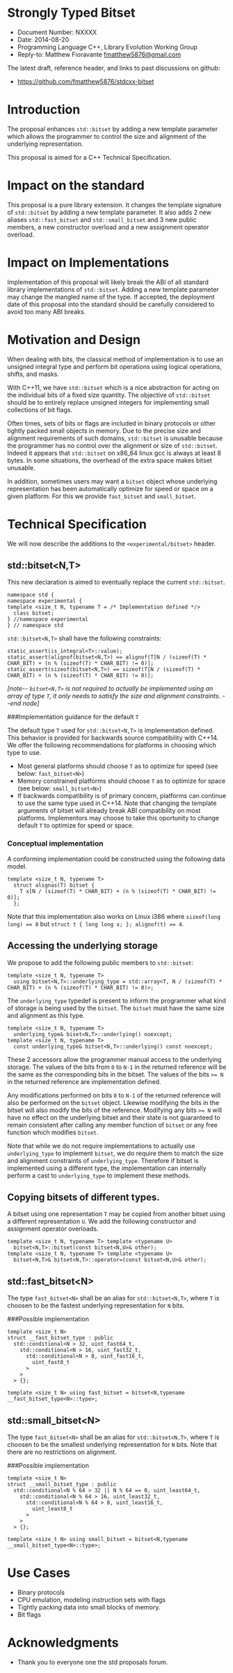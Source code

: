 Strongly Typed Bitset
==========================================

* Document Number: NXXXX
* Date: 2014-08-20
* Programming Language C++, Library Evolution Working Group
* Reply-to: Matthew Fioravante <fmatthew5876@gmail.com>

The latest draft, reference header, and links to past discussions on github: 

* <https://github.com/fmatthew5876/stdcxx-bitset>

Introduction
=============================

The proposal enhances `std::bitset` by adding a new template parameter which 
allows the programmer to control the size and alignment of the underlying representation.

This proposal is aimed for a C++ Technical Specification.

Impact on the standard
=============================

This proposal is a pure library extension. It changes the
template signature of `std::bitset` by adding a new template parameter.
It also adds 2 new aliases `std::fast_bitset` and `std::small_bitset` and
3 new public members, a new constructor overload and a new assignment operator overload.

Impact on Implementations
=============================

Implementation of this proposal will likely break the ABI of all standard library
implementations of `std::bitset`. Adding a new template parameter may change the mangled
name of the type. If accepted, the deployment date of this proposal into the standard should
be carefully considered to avoid too many ABI breaks.

Motivation and Design
================

When dealing with bits, the classical method of implementation is to use
an unsigned integral type and perform bit operations using logical operations, shifts, and masks.

With C++11, we have `std::bitset` which is a nice abstraction for acting on the individual
bits of a fixed size quantity.  The objective
of `std::bitset` should be to entirely replace unsigned integers for implementing small collections of
bit flags. 

Often times, sets of bits or flags are included in binary protocols or
other tightly packed small objects in memory. Due to the precise
size and alignment requirements of such domains, `std::bitset` is
unusable because the programmer has no control over the alignment or
size of `std::bitset`. Indeed it appears that `std::bitset` on
x86\_64 linux gcc is always at least 8 bytes.
In some situations, the
overhead of the extra space makes bitset unusable.

In addition, sometimes users may want a `bitset` object whose underlying representation
has been automatically optimize for speed or space on a given platform. For this we provide
`fast_bitset` and `small_bitset`.

Technical Specification
====================

We will now describe the additions to the `<experimental/bitset>` header.

std::bitset&lt;N,T&gt;
--------------------------

This new declaration is aimed to eventually replace the current `std::bitset`.

    namespace std {
    namespace experimental {
    template <size_t N, typename T = /* Implementation defined */>
      class bitset;
    } //namespace experimental
    } // namespace std

`std::bitset<N,T>` shall have the following constraints:

    static_assert(is_integral<T>::value);
    static_assert(alignof(bitset<N,T>) == alignof(T[N / (sizeof(T) * CHAR_BIT) + (n % (sizeof(T) * CHAR_BIT) != 0)];
    static_assert(sizeof(bitset<N,T>) == sizeof(T[N / (sizeof(T) * CHAR_BIT) + (n % (sizeof(T) * CHAR_BIT) != 0)];

*[note-- `bitset<N,T>` is not required to actually be implemented using an array of type `T`, it only needs to satisfy the size and alignment constraints. --end node]*

###Implementation guidance for the default `T`

The default type `T` used for `std::bitset<N,T>` is implementation defined. This behavior is provided
for backwards source compatibility with C++14. We offer the following recommendations for
platforms in choosing which type to use.

* Most general platforms should choose `T` as to optimize for speed (see below: `fast_bitset<N>`)
* Memory constrained platforms should choose `T` as to optimize for space (see below: `small_bitset<N>`)
* If backwards compatibility is of primary concern, platforms can continue to use the same type used in C++14.
Note that changing the template arguments of bitset will already break ABI compatibility on most platforms.
Implementors may choose to take this oportunity to change default `T` to optimize for speed or space.

### Conceptual implementation

A conforming implementation could be constructed using the following data model.

    template <size_t N, typename T>
      struct alignas(T) bitset {
        T x[N / (sizeof(T) * CHAR_BIT) + (n % (sizeof(T) * CHAR_BIT) != 0)];
      };

Note that this implementation also works on Linux i386 where `sizeof(long long) == 8` but `struct t { long long x; }; alignof(t) == 4`.

Accessing the underlying storage
--------------------------------

We propose to add the following public members to `std::bitset`:

    template <size_t N, typename T>
      using bitset<N,T>::underlying_type = std::array<T, N / (sizeof(T) * CHAR_BIT) + (n % (sizeof(T) * CHAR_BIT) != 0)>;

The `underlying_type` typedef is present to inform the programmer what kind of storage is being used by the `bitset`.
The `bitset` must have the same size and alignment as this type.

    template <size_t N, typename T>
      underlying_type& biset<N,T>::underlying() noexcept;
    template <size_t N, typename T>
      const underlying_type& bitset<N,T>::underlying() const noexcept;

These 2 accessors allow the programmer manual access to the underlying storage.
The values of the bits from `0` to `N-1` in the returned reference will be the same as the corresponding bits in the bitset.
The values of the bits `>= N` in the returned reference are implementation defined.

Any modifications performed on bits `0` to `N-1`
of the returned reference will also be performed on the `bitset` object. Likewise modifying the bits in the bitset
will also modify the bits of the reference.
Modifying any bits `>= N` will have no effect on the underlying bitset and their state is not guaranteed to remain
consistent after calling any member function of `bitset` or any free function which modifies `bitset`.


Note that while we do not require implementations to actually use `underlying_type` to implement `bitset`, we do require them to
match the size and alignment constraints of `underlying_type`. Therefore if bitset is implemented using a different type, the
implementation can internally perform a cast to `underlying_type` to implement these methods.

Copying bitsets of different types.
-------------------------

A bitset using one representation `T` may be copied from another bitset using a different representation `U`. We add the following
constructor and assignment operator overloads.

    template <size_t N, typename T> template <typename U>
      bitset<N,T>::bitset(const bitset<N,U>& other);
    template <size_t N, typename T> template <typename U>
      bitset<N,T>& bitset<N,T>::operator=(const bitset<N,U>& other);


std::fast\_bitset&lt;N&gt;
-------------------------

The type `fast_bitset<N>` shall be an alias for `std::bitset<N,T>`, where `T` is choosen to be the fastest underlying representation for `N` bits.

###Possible implementation

    template <size_t N>
    struct __fast_bitset_type : public
      std::conditional<N > 32, uint_fast64_t,
        std::conditional<N > 16, uint_fast32_t,
          std::conditional<N > 8, uint_fast16_t,
            uint_fast8_t
          >
        >
      > {};

    template <size_t N> using fast_bitset = bitset<N,typename __fast_bitset_type<N>::type>;

std::small\_bitset&lt;N&gt;
-----------------------

The type `fast_bitset<N>` shall be an alias for `std::bitset<N,T>`, where `T` is choosen to be the smallest underlying representation for `N` bits.
Note that there are no restrictions on alignment.

###Possible implementation

    template <size_t N>
    struct __small_bitset_type : public
      std::conditional<N % 64 > 32 || N % 64 == 0, uint_least64_t,
        std::conditional<N % 64 > 16, uint_least32_t,
          std::conditional<N % 64 > 8, uint_least16_t,
            uint_least8_t
          >
        >
      > {};

    template <size_t N> using small_bitset = bitset<N,typename __small_bitset_type<N>::type>;

Use Cases
==================

* Binary protocols
* CPU emulation, modeling instruction sets with flags
* Tightly packing data into small blocks of memory.
* Bit flags

Acknowledgments
====================

* Thank you to everyone one the std proposals forum.


<!--
References
==================

* <a name="N3864"></a>[N3864] Fioravante, Matthew *N3864 - A constexpr bitwise operations library for C++*, Available online at <https://github.com/fmatthew5876/stdcxx-bitops>
* <a name="LXR"></a>[LXR] *Linux/include/linux/kernel.h* Available online at <http://lxr.free-electrons.com/source/include/linux/kernel.h#L50>
* <a name="IsoCpp"></a>[IsoCpp] *ISO C++ standard*
* <a name="clang"></a> *"clang" C Language Family Frontend for LLVM* Available online at <http://clang.llvm.org/>
-->
